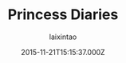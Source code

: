 ---
title: Princess Diaries
github: 'https://github.com/laixintao/Princess-Diaries'
demo: 'https://laixintao.github.io/Princess-Diaries.html'
author: laixintao
ssg:
  - Jekyll
cms:
  - No Cms
date: 2015-11-21T15:15:37.000Z
github_branch: master
description: "\U0001F478 A jekyll theme."
stale: true
---